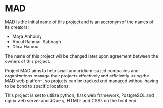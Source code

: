 # MAD

MAD is the initial name of this project and is an accronym of the names of its creators:
* Maya Anhoury
* Abdul Rahman Sabbagh
* Dima Hamod

The name of this project will be changed later upon agreement between the owners of this project. 

Project MAD aims to help small and midium-suzed companies and organizations manage their projects effectively and efficiently using the MAD web platform, so projects can be tracked and managed without having to be bond to specific locations.

This project is set to utilize python, flask web framework, PostgreSQL and nginx web server and JQuery, HTML5 and CSS3 on the front end.
